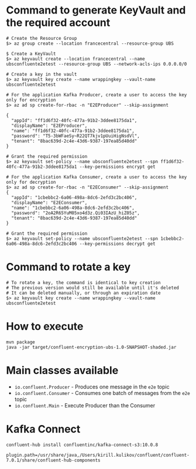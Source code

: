 # Command to generate KeyVault and the required account

```
# Create the Resource Group
$> az group create --location francecentral --resource-group UBS 

$ Create a KeyVault
$> az keyvault create --location francecentral --name ubsconfluente2etest --resource-group UBS --network-acls-ips 0.0.0.0/0 

# Create a key in the vault
$> az keyvault key create --name wrappingkey --vault-name ubsconfluente2etest

# For the application Kafka Producer, create a user to access the key only for encryption
$> az ad sp create-for-rbac -n "E2EProducer" --skip-assignment

{
  "appId": "ff1d6f32-40fc-477a-91b2-3ddee8175da1",
  "displayName": "E2EProducer",
  "name": "ff1d6f32-40fc-477a-91b2-3ddee8175da1",
  "password": "T5-3bWFaeSy~R22QT7kjv1pUuiHigNsdVl",
  "tenant": "8bac639d-2c4e-43d6-9387-197ea85d40dd"
}

# Grant the required permission
$> az keyvault set-policy --name ubsconfluente2etest --spn ff1d6f32-40fc-477a-91b2-3ddee8175da1 --key-permissions encrypt get

# For the application Kafka Consumer, create a user to access the key only for decryption
$> az ad sp create-for-rbac -n "E2EConsumer" --skip-assignment
{
  "appId": "1cbebbc2-6a06-498a-8dc6-2efd3c2bc406",
  "displayName": "E2EConsumer",
  "name": "1cbebbc2-6a06-498a-8dc6-2efd3c2bc406",
  "password": "2oA2R65YuM05xo4d3z.Qi03IAzU_hiZ05z",
  "tenant": "8bac639d-2c4e-43d6-9387-197ea85d40dd"
}

# Grant the required permission
$> az keyvault set-policy --name ubsconfluente2etest --spn 1cbebbc2-6a06-498a-8dc6-2efd3c2bc406 --key-permissions decrypt get

```

# Command to rotate a key

```
# To rotate a key, the command is identical to key creation
# The previous version would still be available until it's deleted
# It can be deleted manually, or through an expiration date
$> az keyvault key create --name wrappingkey --vault-name ubsconfluente2etest 
```

# How to execute

```
mvn package
java -jar target/confluent-encryption-ubs-1.0-SNAPSHOT-shaded.jar
```

# Main classes available

* `io.confluent.Producer` - Produces one message in the `e2e` topic
* `io.confluent.Consumer` - Consumes one batch of messages from the `e2e` topic
* `io.confluent.Main` - Execute Producer than the Consumer

# Kafka Connect

```shell
confluent-hub install confluentinc/kafka-connect-s3:10.0.8

plugin.path=/usr/share/java,/Users/kirill.kulikov/confluent/confluent-7.0.1/share/confluent-hub-components
```
